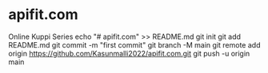 # apifit.com
Online Kuppi Series
echo "# apifit.com" >> README.md
git init
git add README.md
git commit -m "first commit"
git branch -M main
git remote add origin https://github.com/Kasunmalli2022/apifit.com.git
git push -u origin main
